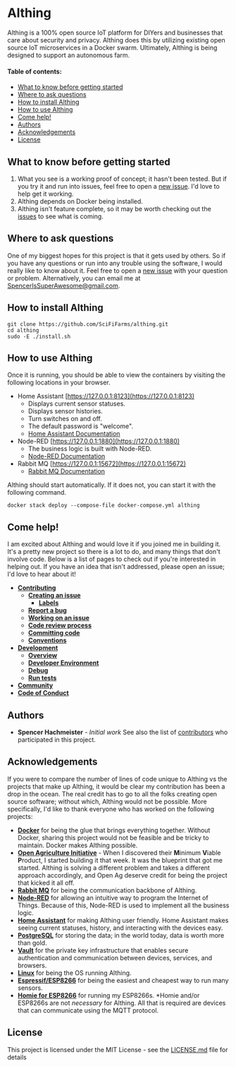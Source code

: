 # Althing
Althing is a 100% open source IoT platform for DIYers and businesses that care about security and privacy. Althing does this by utilizing existing open source IoT microservices in a Docker swarm. Ultimately, Althing is being designed to support an autonomous farm.

#### Table of contents:
- [What to know before getting started](#what-to-know-before-getting-started)
- [Where to ask questions](#where-to-ask-questions)
- [How to install Althing](#how-to-install-althing)
- [How to use Althing](#how-to-use-althing)
- [Come help!](#come-help)
- [Authors](#authors)
- [Acknowledgements](#acknowledgements)
- [License](#license)
## What to know before getting started
1. What you see is a working proof of concept; it hasn't been tested. But if you try it and run into issues, feel free to open a [new issue](https://github.com/SciFiFarms/althing/issues/new). I'd love to help get it working.
1. Althing depends on Docker being installed.
1. Althing isn't feature complete, so it may be worth checking out the [issues](https://github.com/SciFiFarms/althing/issues) to see what is coming.

## Where to ask questions
One of my biggest hopes for this project is that it gets used by others. So if you have any questions or run into any trouble using the software, I would really like to know about it. Feel free to open a [new issue](https://github.com/SciFiFarms/althing/issues/new) with your question or problem. Alternatively, you can email me at SpencerIsSuperAwesome@gmail.com.

## How to install Althing
~~~
git clone https://github.com/SciFiFarms/althing.git
cd althing
sudo -E ./install.sh
~~~

## How to use Althing
Once it is running, you should be able to view the containers by visiting the following locations in your browser.
- Home Assistant [https://127.0.0.1:8123](https://127.0.0.1:8123)
    - Displays current sensor statuses.
    - Displays sensor histories.
    - Turn switches on and off.
    - The default password is "welcome".
    - [Home Assistant Documentation](https://www.home-assistant.io/docs/)
- Node-RED [https://127.0.0.1:1880](https://127.0.0.1:1880)
    - The business logic is built with Node-RED.
    - [Node-RED Documentation](https://nodered.org/docs/)
- Rabbit MQ [https://127.0.0.1:15672](https://127.0.0.1:15672)
    - [Rabbit MQ Documentation](https://www.rabbitmq.com/documentation.html)

Althing should start automatically. If it does not, you can start it with the following command.
~~~
docker stack deploy --compose-file docker-compose.yml althing
~~~

## Come help!
I am excited about Althing and would love it if you joined me in building it. It's a pretty new project so there is a lot to do, and many things that don't involve code. Below is a list of pages to check out if you're interested in helping out. If you have an idea that isn't addressed, please open an issue; I'd love to hear about it!
- **[Contributing](CONTRIBUTING.md#contributing)**
    - **[Creating an issue](CONTRIBUTING.md#creating-an-issue)**
        - **[Labels](CONTRIBUTING.md#labels)**
    - **[Report a bug](CONTRIBUTING.md#report-a-bug)**
    - **[Working on an issue](CONTRIBUTING.md#working-on-an-issue)**
    - **[Code review process](CONTRIBUTING.md#code-review-process)**
    - **[Committing code](CONTRIBUTING.md#committing-code)**
    - **[Conventions](CONTRIBUTING.md#conventions)**
- **[Development](CONTRIBUTING.md#development)**
    - **[Overview](CONTRIBUTING.md#overview)**
    - **[Developer Environment](CONTRIBUTING.md#developer-environment)**
    - **[Debug](CONTRIBUTING.md#debug)**
    - **[Run tests](CONTRIBUTING.md#run-tests)**
- **[Community](CONTRIBUTING.md#community)**
- **[Code of Conduct](CODE_OF_CONDUCT.md)**

## Authors
* **Spencer Hachmeister** - *Initial work*
See also the list of [contributors](https://github.com/SciFiFarms/althing/contributors) who participated in this project.

## Acknowledgements
If you were to compare the number of lines of code unique to Althing vs the projects that make up Althing, it would be clear my contribution has been a drop in the ocean. The real credit has to go to all the folks creating open source software; without which, Althing would not be possible.
More specifically, I'd like to thank everyone who has worked on the following projects:
- **[Docker](https://www.docker.com/)** for being the glue that brings everything together. Without Docker, sharing this project would not be feasible and be tricky to maintain. Docker makes Althing possible.
- **[Open Agriculture Initiative](https://www.media.mit.edu/groups/open-agriculture-openag/overview/)** - When I discovered their **M**inimum **V**iable **P**roduct, I started building it that week. It was the blueprint that got me started. Althing is solving a different problem and takes a different approach accordingly, and Open Ag deserve credit for being the project that kicked it all off.
- **[Rabbit MQ](https://www.rabbitmq.com)** for being the communication backbone of Althing.  
- **[Node-RED](https://nodered.org/)** for allowing an intuitive way to program the Internet of Things. Because of this, Node-RED is used to implement all the business logic.
- **[Home Assistant](https://www.home-assistant.io/)** for making Althing user friendly. Home Assistant makes seeing current statuses, history, and interacting with the devices easy.
- **[PostgreSQL](https://www.postgresql.org/)** for storing the data; in the world today, data is worth more than gold.
- **[Vault](https://www.vaultproject.io/)** for the private key infrastructure that enables secure authentication and communication between devices, services, and browsers.
- **[Linux](https://www.linux.org/)** for being the OS running Althing.
- **[Espressif/ESP8266](https://www.espressif.com/)** for being the easiest and cheapest way to run many sensors.
- **[Homie for ESP8266](https://github.com/marvinroger/homie-esp8266)** for running my ESP8266s. \*Homie and/or ESP8266s are not *necessary* for Althing. All that is required are devices that can communicate using the MQTT protocol.

## License
This project is licensed under the MIT License - see the [LICENSE.md](LICENSE.md) file for details
